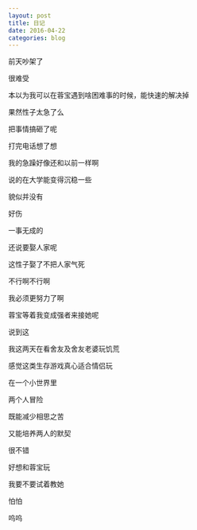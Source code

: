 ```yaml
---
layout: post
title: 日记
date: 2016-04-22
categories: blog
---
```


前天吵架了

很难受

本以为我可以在蓉宝遇到啥困难事的时候，能快速的解决掉

果然性子太急了么

把事情搞砸了呢

打完电话想了想

我的急躁好像还和以前一样啊

说的在大学能变得沉稳一些

貌似并没有

好伤

一事无成的

还说要娶人家呢

这性子娶了不把人家气死

不行啊不行啊

我必须更努力了啊

蓉宝等着我变成强者来接她呢

说到这

我这两天在看舍友及舍友老婆玩饥荒

感觉这类生存游戏真心适合情侣玩

在一个小世界里

两个人冒险

既能减少相思之苦

又能培养两人的默契

很不错

好想和蓉宝玩

我要不要试着教她

怕怕

呜呜
